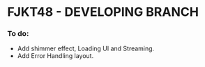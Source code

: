 # FJKT48 - DEVELOPING BRANCH

### To do:

- Add shimmer effect, Loading UI and Streaming.
- Add Error Handling layout.